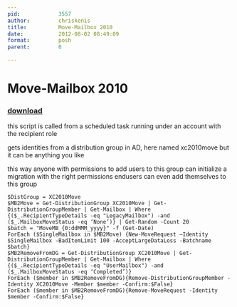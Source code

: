```yaml
---
pid:            3557
author:         chriskenis
title:          Move-Mailbox 2010
date:           2012-08-02 08:49:09
format:         posh
parent:         0

---
```


# Move-Mailbox 2010

### [download](Scripts\3557.ps1)

this script is called from a scheduled task running under an account with the recipient role

gets identities from a distribution group in AD, here named xc2010move but it can be anything you like

this way anyone with permissions to add users to this group can initialize a migration
with the right permissions endusers can even add themselves to this group 

```posh
$DistGroup = XC2010Move
$MB2Move = Get-DistributionGroup XC2010Move | Get-DistributionGroupMember | Get-Mailbox | Where {($_.RecipientTypeDetails -eq "LegacyMailbox") -and ($_.MailboxMoveStatus -eq ‘None’)} | Get-Random -Count 20
$batch = "MoveMB_{0:ddMMM_yyyy}" -f (Get-Date)
ForEach ($SingleMailbox in $MB2Move) {New-MoveRequest –Identity $SingleMailbox -BadItemLimit 100 -AcceptLargeDataLoss -Batchname $batch}
$MB2RemoveFromDG = Get-DistributionGroup XC2010Move | Get-DistributionGroupMember | Get-Mailbox | Where {($_.RecipientTypeDetails -eq "UserMailbox") -and ($_.MailboxMoveStatus -eq ‘Completed’)}
ForEach ($member in $MB2RemoveFromDG){Remove-DistributionGroupMember -Identity XC2010Move -Member $member -Confirm:$False}
ForEach ($member in $MB2RemoveFromDG){Remove-MoveRequest -Identity $member -Confirm:$False}
```
